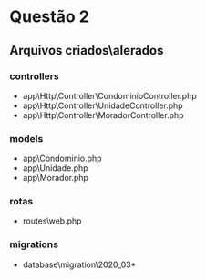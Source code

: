 # Questão 2

## Arquivos criados\alerados

### controllers
- app\Http\Controller\CondominioController.php
- app\Http\Controller\UnidadeController.php
- app\Http\Controller\MoradorController.php

### models
- app\Condominio.php
- app\Unidade.php
- app\Morador.php

### rotas
- routes\web.php

### migrations
- database\migration\2020_03*
  